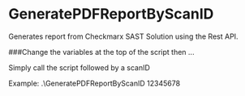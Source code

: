 # GeneratePDFReportByScanID

Generates report from Checkmarx SAST Solution using the Rest API. 

###Change the variables at the top of the script then ...

Simply call the script followed by a scanID

Example: .\GeneratePDFReportByScanID 12345678
